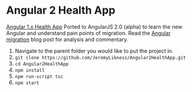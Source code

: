 # Angular 2 Health App

[Angular 1.x Health App](https://github.com/JeremyLikness/AngularHealthApp) Ported to AngularJS 2.0 (alpha) to learn the new Angular and understand pain points of migration. Read the [Angular migration](http://ivision.com/blog/changes-angular-2-migration-case-study/) blog post for analysis and commentary.

1. Navigate to the parent folder you would like to put the project in. 
2. `git clone https://github.com/JeremyLikness/Angular2HealthApp.git`
3. `cd Angular2HealthApp`
4. `npm install`
5. `npm run-script tsc`
6. `npm start`
